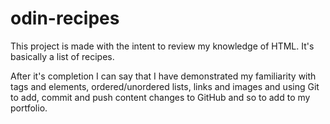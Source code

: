 # odin-recipes
This project is made with the intent to review my knowledge of HTML.
It's basically a list of recipes.

After it's completion I can say that I have demonstrated my familiarity with tags and elements, ordered/unordered lists, links and images and using Git to add, commit and push content changes to GitHub and so to add to my portfolio.